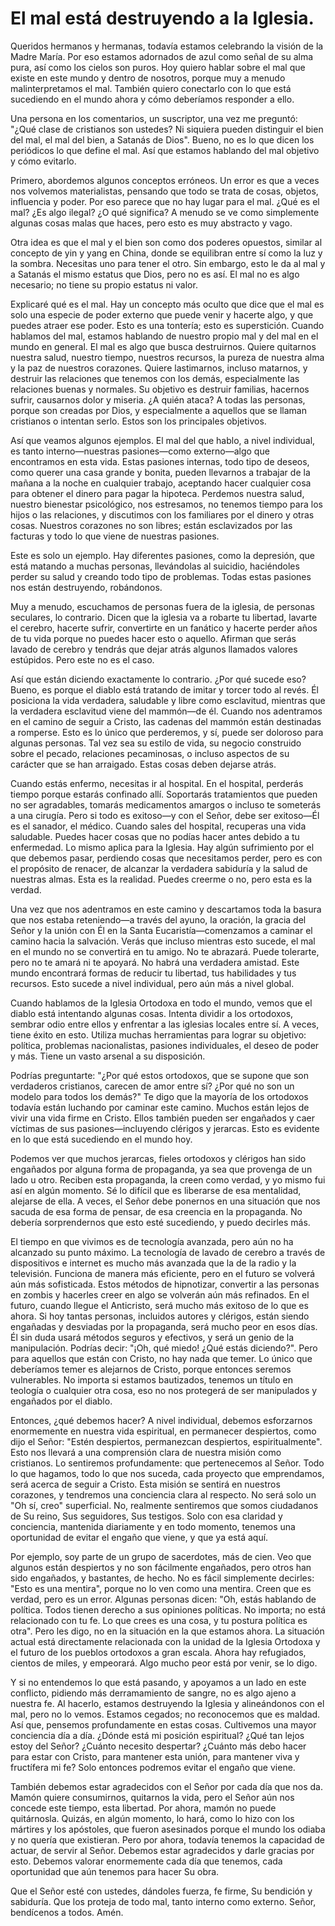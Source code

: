 # El mal está destruyendo a la Iglesia.  

Queridos hermanos y hermanas, todavía estamos celebrando la visión de la Madre María. Por eso estamos adornados de azul como señal de su alma pura, así como los cielos son puros. Hoy quiero hablar sobre el mal que existe en este mundo y dentro de nosotros, porque muy a menudo malinterpretamos el mal. También quiero conectarlo con lo que está sucediendo en el mundo ahora y cómo deberíamos responder a ello.

Una persona en los comentarios, un suscriptor, una vez me preguntó: "¿Qué clase de cristianos son ustedes? Ni siquiera pueden distinguir el bien del mal, el mal del bien, a Satanás de Dios". Bueno, no es lo que dicen los periódicos lo que define el mal. Así que estamos hablando del mal objetivo y cómo evitarlo.

Primero, abordemos algunos conceptos erróneos. Un error es que a veces nos volvemos materialistas, pensando que todo se trata de cosas, objetos, influencia y poder. Por eso parece que no hay lugar para el mal. ¿Qué es el mal? ¿Es algo ilegal? ¿O qué significa? A menudo se ve como simplemente algunas cosas malas que haces, pero esto es muy abstracto y vago.

Otra idea es que el mal y el bien son como dos poderes opuestos, similar al concepto de yin y yang en China, donde se equilibran entre sí como la luz y la sombra. Necesitas uno para tener el otro. Sin embargo, esto le da al mal y a Satanás el mismo estatus que Dios, pero no es así. El mal no es algo necesario; no tiene su propio estatus ni valor.

Explicaré qué es el mal. Hay un concepto más oculto que dice que el mal es solo una especie de poder externo que puede venir y hacerte algo, y que puedes atraer ese poder. Esto es una tontería; esto es superstición. Cuando hablamos del mal, estamos hablando de nuestro propio mal y del mal en el mundo en general. El mal es algo que busca destruirnos. Quiere quitarnos nuestra salud, nuestro tiempo, nuestros recursos, la pureza de nuestra alma y la paz de nuestros corazones. Quiere lastimarnos, incluso matarnos, y destruir las relaciones que tenemos con los demás, especialmente las relaciones buenas y normales. Su objetivo es destruir familias, hacernos sufrir, causarnos dolor y miseria. ¿A quién ataca? A todas las personas, porque son creadas por Dios, y especialmente a aquellos que se llaman cristianos o intentan serlo. Estos son los principales objetivos.

Así que veamos algunos ejemplos. El mal del que hablo, a nivel individual, es tanto interno—nuestras pasiones—como externo—algo que encontramos en esta vida. Estas pasiones internas, todo tipo de deseos, como querer una casa grande y bonita, pueden llevarnos a trabajar de la mañana a la noche en cualquier trabajo, aceptando hacer cualquier cosa para obtener el dinero para pagar la hipoteca. Perdemos nuestra salud, nuestro bienestar psicológico, nos estresamos, no tenemos tiempo para los hijos o las relaciones, y discutimos con los familiares por el dinero y otras cosas. Nuestros corazones no son libres; están esclavizados por las facturas y todo lo que viene de nuestras pasiones.

Este es solo un ejemplo. Hay diferentes pasiones, como la depresión, que está matando a muchas personas, llevándolas al suicidio, haciéndoles perder su salud y creando todo tipo de problemas. Todas estas pasiones nos están destruyendo, robándonos.

Muy a menudo, escuchamos de personas fuera de la iglesia, de personas seculares, lo contrario. Dicen que la iglesia va a robarte tu libertad, lavarte el cerebro, hacerte sufrir, convertirte en un fanático y hacerte perder años de tu vida porque no puedes hacer esto o aquello. Afirman que serás lavado de cerebro y tendrás que dejar atrás algunos llamados valores estúpidos. Pero este no es el caso.

Así que están diciendo exactamente lo contrario. ¿Por qué sucede eso? Bueno, es porque el diablo está tratando de imitar y torcer todo al revés. Él posiciona la vida verdadera, saludable y libre como esclavitud, mientras que la verdadera esclavitud viene del mammón—de él. Cuando nos adentramos en el camino de seguir a Cristo, las cadenas del mammón están destinadas a romperse. Esto es lo único que perderemos, y sí, puede ser doloroso para algunas personas. Tal vez sea su estilo de vida, su negocio construido sobre el pecado, relaciones pecaminosas, o incluso aspectos de su carácter que se han arraigado. Estas cosas deben dejarse atrás.

Cuando estás enfermo, necesitas ir al hospital. En el hospital, perderás tiempo porque estarás confinado allí. Soportarás tratamientos que pueden no ser agradables, tomarás medicamentos amargos o incluso te someterás a una cirugía. Pero si todo es exitoso—y con el Señor, debe ser exitoso—Él es el sanador, el médico. Cuando sales del hospital, recuperas una vida saludable. Puedes hacer cosas que no podías hacer antes debido a tu enfermedad. Lo mismo aplica para la Iglesia. Hay algún sufrimiento por el que debemos pasar, perdiendo cosas que necesitamos perder, pero es con el propósito de renacer, de alcanzar la verdadera sabiduría y la salud de nuestras almas. Esta es la realidad. Puedes creerme o no, pero esta es la verdad.

Una vez que nos adentramos en este camino y descartamos toda la basura que nos estaba reteniendo—a través del ayuno, la oración, la gracia del Señor y la unión con Él en la Santa Eucaristía—comenzamos a caminar el camino hacia la salvación. Verás que incluso mientras esto sucede, el mal en el mundo no se convertirá en tu amigo. No te abrazará. Puede tolerarte, pero no te amará ni te apoyará. No habrá una verdadera amistad. Este mundo encontrará formas de reducir tu libertad, tus habilidades y tus recursos. Esto sucede a nivel individual, pero aún más a nivel global.

Cuando hablamos de la Iglesia Ortodoxa en todo el mundo, vemos que el diablo está intentando algunas cosas. Intenta dividir a los ortodoxos, sembrar odio entre ellos y enfrentar a las iglesias locales entre sí. A veces, tiene éxito en esto. Utiliza muchas herramientas para lograr su objetivo: política, problemas nacionalistas, pasiones individuales, el deseo de poder y más. Tiene un vasto arsenal a su disposición.

Podrías preguntarte: "¿Por qué estos ortodoxos, que se supone que son verdaderos cristianos, carecen de amor entre sí? ¿Por qué no son un modelo para todos los demás?" Te digo que la mayoría de los ortodoxos todavía están luchando por caminar este camino. Muchos están lejos de vivir una vida firme en Cristo. Ellos también pueden ser engañados y caer víctimas de sus pasiones—incluyendo clérigos y jerarcas. Esto es evidente en lo que está sucediendo en el mundo hoy.

Podemos ver que muchos jerarcas, fieles ortodoxos y clérigos han sido engañados por alguna forma de propaganda, ya sea que provenga de un lado u otro. Reciben esta propaganda, la creen como verdad, y yo mismo fui así en algún momento. Sé lo difícil que es liberarse de esa mentalidad, alejarse de ella. A veces, el Señor debe ponernos en una situación que nos sacuda de esa forma de pensar, de esa creencia en la propaganda. No debería sorprendernos que esto esté sucediendo, y puedo decirles más.

El tiempo en que vivimos es de tecnología avanzada, pero aún no ha alcanzado su punto máximo. La tecnología de lavado de cerebro a través de dispositivos e internet es mucho más avanzada que la de la radio y la televisión. Funciona de manera más eficiente, pero en el futuro se volverá aún más sofisticada. Estos métodos de hipnotizar, convertir a las personas en zombis y hacerles creer en algo se volverán aún más refinados. En el futuro, cuando llegue el Anticristo, será mucho más exitoso de lo que es ahora. Si hoy tantas personas, incluidos autores y clérigos, están siendo engañadas y desviadas por la propaganda, será mucho peor en esos días. Él sin duda usará métodos seguros y efectivos, y será un genio de la manipulación. Podrías decir: "¡Oh, qué miedo! ¿Qué estás diciendo?". Pero para aquellos que están con Cristo, no hay nada que temer. Lo único que deberíamos temer es alejarnos de Cristo, porque entonces seremos vulnerables. No importa si estamos bautizados, tenemos un título en teología o cualquier otra cosa, eso no nos protegerá de ser manipulados y engañados por el diablo.

Entonces, ¿qué debemos hacer? A nivel individual, debemos esforzarnos enormemente en nuestra vida espiritual, en permanecer despiertos, como dijo el Señor: "Estén despiertos, permanezcan despiertos, espiritualmente". Esto nos llevará a una comprensión clara de nuestra misión como cristianos. Lo sentiremos profundamente: que pertenecemos al Señor. Todo lo que hagamos, todo lo que nos suceda, cada proyecto que emprendamos, será acerca de seguir a Cristo. Esta misión se sentirá en nuestros corazones, y tendremos una conciencia clara al respecto. No será solo un "Oh sí, creo" superficial. No, realmente sentiremos que somos ciudadanos de Su reino, Sus seguidores, Sus testigos. Solo con esa claridad y conciencia, mantenida diariamente y en todo momento, tenemos una oportunidad de evitar el engaño que viene, y que ya está aquí.

Por ejemplo, soy parte de un grupo de sacerdotes, más de cien. Veo que algunos están despiertos y no son fácilmente engañados, pero otros han sido engañados, y bastantes, de hecho. No es fácil simplemente decirles: "Esto es una mentira", porque no lo ven como una mentira. Creen que es verdad, pero es un error. Algunas personas dicen: "Oh, estás hablando de política. Todos tienen derecho a sus opiniones políticas. No importa; no está relacionado con tu fe. Lo que crees es una cosa, y tu postura política es otra". Pero les digo, no en la situación en la que estamos ahora. La situación actual está directamente relacionada con la unidad de la Iglesia Ortodoxa y el futuro de los pueblos ortodoxos a gran escala. Ahora hay refugiados, cientos de miles, y empeorará. Algo mucho peor está por venir, se lo digo.

Y si no entendemos lo que está pasando, y apoyamos a un lado en este conflicto, pidiendo más derramamiento de sangre, no es algo ajeno a nuestra fe. Al hacerlo, estamos destruyendo la Iglesia y alineándonos con el mal, pero no lo vemos. Estamos cegados; no reconocemos que es maldad. Así que, pensemos profundamente en estas cosas. Cultivemos una mayor conciencia día a día. ¿Dónde está mi posición espiritual? ¿Qué tan lejos estoy del Señor? ¿Cuánto necesito despertar? ¿Cuánto más debo hacer para estar con Cristo, para mantener esta unión, para mantener viva y fructífera mi fe? Solo entonces podremos evitar el engaño que viene.

También debemos estar agradecidos con el Señor por cada día que nos da. Mamón quiere consumirnos, quitarnos la vida, pero el Señor aún nos concede este tiempo, esta libertad. Por ahora, mamón no puede quitárnosla. Quizás, en algún momento, lo hará, como lo hizo con los mártires y los apóstoles, que fueron asesinados porque el mundo los odiaba y no quería que existieran. Pero por ahora, todavía tenemos la capacidad de actuar, de servir al Señor. Debemos estar agradecidos y darle gracias por esto. Debemos valorar enormemente cada día que tenemos, cada oportunidad que aún tenemos para hacer Su obra.

Que el Señor esté con ustedes, dándoles fuerza, fe firme, Su bendición y sabiduría. Que los proteja de todo mal, tanto interno como externo. Señor, bendícenos a todos. Amén.

